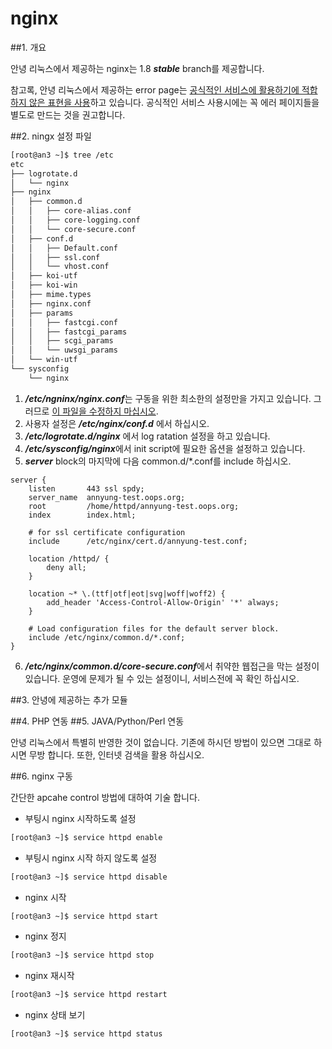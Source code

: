 # nginx

##1. 개요

  안녕 리눅스에서 제공하는 nginx는 1.8 ***stable*** branch를 제공합니다.
  
  참고록, 안녕 리눅스에서 제공하는 error page는 <u>공식적인 서비스에 활용하기에 적합하지 않은 표현을 사용</u>하고 있습니다. 공식적인 서비스 사용시에는 꼭 에러 페이지들을 별도로 만드는 것을 권고합니다.

##2. ningx 설정 파일

```bash
[root@an3 ~]$ tree /etc
etc
├── logrotate.d
│   └── nginx
├── nginx
│   ├── common.d
│   │   ├── core-alias.conf
│   │   ├── core-logging.conf
│   │   └── core-secure.conf
│   ├── conf.d
│   │   ├── Default.conf
│   │   ├── ssl.conf
│   │   └── vhost.conf
│   ├── koi-utf
│   ├── koi-win
│   ├── mime.types
│   ├── nginx.conf
│   ├── params
│   │   ├── fastcgi.conf
│   │   ├── fastcgi_params
│   │   ├── scgi_params
│   │   └── uwsgi_params
│   └── win-utf
└── sysconfig
    └── nginx
```

1. ***/etc/ngninx/nginx.conf***는 구동을 위한 최소한의 설정만을 가지고 있습니다. 그러므로 <u>이 파일을 수정하지 마십시오</u>.
2. 사용자 설정은 ***/etc/nginx/conf.d*** 에서 하십시오.
3. ***/etc/logrotate.d/nginx*** 에서 log ratation 설정을 하고 있습니다.
4. ***/etc/sysconfig/nginx***에서 init script에 필요한 옵션을 설정하고 있습니다.
5. ***server*** block의 마지막에 다음 common.d/*.conf를 include 하십시오.
```nginx
server {
    listen       443 ssl spdy;
    server_name  annyung-test.oops.org;
    root         /home/httpd/annyung-test.oops.org;
    index        index.html;

    # for ssl certificate configuration
    include      /etc/nginx/cert.d/annyung-test.conf;

    location /httpd/ {
        deny all;
    }

    location ~* \.(ttf|otf|eot|svg|woff|woff2) {
        add_header 'Access-Control-Allow-Origin' '*' always;
    }

    # Load configuration files for the default server block.
    include /etc/nginx/common.d/*.conf;
}
```
6. ***/etc/nginx/common.d/core-secure.conf***에서 취약한 웹접근을 막는 설정이 있습니다. 운영에 문제가 될 수 있는 설정이니, 서비스전에 꼭 확인 하십시오.

##3. 안녕에 제공하는 추가 모듈

##4. PHP 연동
##5. JAVA/Python/Perl 연동

  안녕 리눅스에서 특별히 반영한 것이 없습니다. 기존에 하시던 방법이 있으면 그대로 하시면 무방 합니다. 또한, 인터넷 검색을 활용 하십시오. 

##6. nginx 구동

  간단한 apcahe control 방법에 대하여 기술 합니다.

  * 부팅시 nginx 시작하도록 설정
  ```bash
  [root@an3 ~]$ service httpd enable
  ```
  * 부팅시 nginx 시작 하지 않도록 설정
  ```bash
  [root@an3 ~]$ service httpd disable
  ```
  * nginx 시작
  ```bash
  [root@an3 ~]$ service httpd start
  ```
  * nginx 정지
  ```bash
  [root@an3 ~]$ service httpd stop
  ```
  * nginx 재시작
  ```bash
  [root@an3 ~]$ service httpd restart
  ```
  * nginx 상태 보기
  ```bash
  [root@an3 ~]$ service httpd status
  ```
